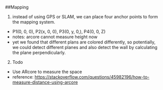 ##Mapping
1. instead of using GPS or SLAM, we can place four anchor points to form the mapping system. 
* P1(0, 0, 0), P2(x, 0, 0), P3(0, y, 0,), P4(0, 0, Z)
* notes: arcore cannot measure height now
* yet we found that different plans are colored differently, so potentially, we could detect different planes and also detect the wall by calculating the plane perpendicularly. 

2. Todo
* Use ARcore to measure the space
* reference: https://stackoverflow.com/questions/45982196/how-to-measure-distance-using-arcore